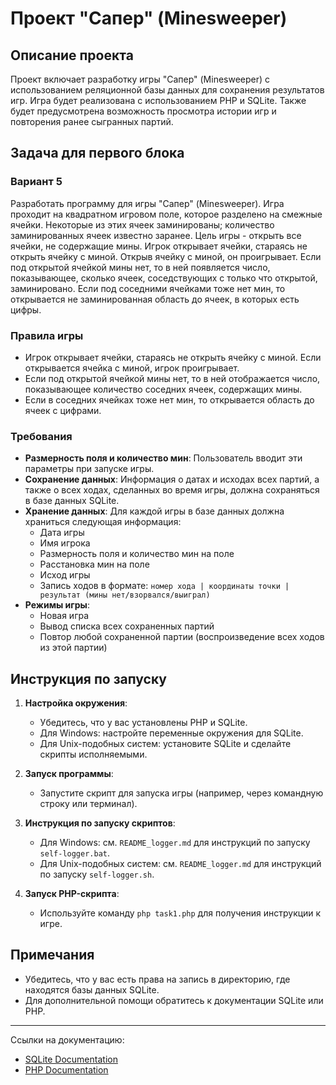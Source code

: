 # Проект "Сапер" (Minesweeper)

## Описание проекта

Проект включает разработку игры "Сапер" (Minesweeper) с использованием реляционной базы данных для сохранения результатов игр. Игра будет реализована с использованием PHP и SQLite. Также будет предусмотрена возможность просмотра истории игр и повторения ранее сыгранных партий.

## Задача для первого блока

### Вариант 5

Разработать программу для игры "Сапер" (Minesweeper). Игра проходит на квадратном игровом поле, которое разделено на смежные ячейки. Некоторые из этих ячеек заминированы; количество заминированных ячеек известно заранее. Цель игры - открыть все ячейки, не содержащие мины. Игрок открывает ячейки, стараясь не открыть ячейку с миной. Открыв ячейку с миной, он проигрывает. Если под открытой ячейкой мины нет, то в ней появляется число, показывающее, сколько ячеек, соседствующих с только что открытой, заминировано. Если под соседними ячейками тоже нет мин, то открывается не заминированная область до ячеек, в которых есть цифры. 

### Правила игры

- Игрок открывает ячейки, стараясь не открыть ячейку с миной. Если открывается ячейка с миной, игрок проигрывает.
- Если под открытой ячейкой мины нет, то в ней отображается число, показывающее количество соседних ячеек, содержащих мины.
- Если в соседних ячейках тоже нет мин, то открывается область до ячеек с цифрами.

### Требования

- **Размерность поля и количество мин**: Пользователь вводит эти параметры при запуске игры.
- **Сохранение данных**: Информация о датах и исходах всех партий, а также о всех ходах, сделанных во время игры, должна сохраняться в базе данных SQLite.
- **Хранение данных**: Для каждой игры в базе данных должна храниться следующая информация:
  - Дата игры
  - Имя игрока
  - Размерность поля и количество мин на поле
  - Расстановка мин на поле
  - Исход игры
  - Запись ходов в формате: `номер хода | координаты точки | результат (мины нет/взорвался/выиграл)`
- **Режимы игры**:
  - Новая игра
  - Вывод списка всех сохраненных партий
  - Повтор любой сохраненной партии (воспроизведение всех ходов из этой партии)

## Инструкция по запуску

1. **Настройка окружения**:
   - Убедитесь, что у вас установлены PHP и SQLite.
   - Для Windows: настройте переменные окружения для SQLite.
   - Для Unix-подобных систем: установите SQLite и сделайте скрипты исполняемыми.

2. **Запуск программы**:
   - Запустите скрипт для запуска игры (например, через командную строку или терминал).

3. **Инструкция по запуску скриптов**:
   - Для Windows: см. `README_logger.md` для инструкций по запуску `self-logger.bat`.
   - Для Unix-подобных систем: см. `README_logger.md` для инструкций по запуску `self-logger.sh`.

4. **Запуск PHP-скрипта**:
   - Используйте команду `php task1.php` для получения инструкции к игре.

## Примечания

- Убедитесь, что у вас есть права на запись в директорию, где находятся базы данных SQLite.
- Для дополнительной помощи обратитесь к документации SQLite или PHP.


---

Ссылки на документацию:
- [SQLite Documentation](https://www.sqlite.org/docs.html)
- [PHP Documentation](https://www.php.net/docs.php)
